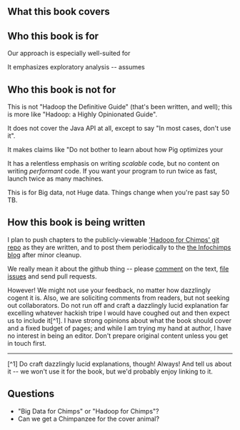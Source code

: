 ## What this book covers





## Who this book is for

Our approach is especially well-suited for 

It emphasizes exploratory analysis -- assumes



## Who this book is not for

This is not "Hadoop the Definitive Guide" (that's been written, and well); this is more like "Hadoop: a Highly Opinionated Guide". 

It does not cover the Java API at all, except to say "In most cases, don't use it".

It makes claims like "Do not bother to learn about how Pig optimizes your 

It has a relentless emphasis on writing *scalable* code, but no content on writing *performant* code. If you want your program to run twice as fast, launch twice as many machines. 

This is for Big data, not Huge data. Things change when you're past say 50 TB. 

## How this book is being written

I plan to push chapters to the publicly-viewable ['Hadoop for Chimps' git repo](http://github.com/infochimps-labs/big_data_for_chimps) as they are written, and to post them periodically to the [the Infochimps blog](http://blog.infochimps.com) after minor cleanup.

We really mean it about the github thing -- please [comment](https://github.com/blog/622-inline-commit-notes) on the text, [file issues](http://github.com/infochimps-labs/big_data_for_chimps/issues) and send pull requests. 

However! We might not use your feedback, no matter how dazzlingly cogent it is. Also, we are soliciting comments from readers, but not seeking out collaborators. Do not run off and craft a dazzlingly lucid explanation far excelling whatever hackish tripe I would have coughed out and then expect us to include it[^1]. I have strong opinions about what the book should cover and a fixed budget of pages; and while I am trying my hand at author, I have no interest in being an editor. Don't prepare original content unless you get in touch first.

__________________________________________________________________________

[^1] Do craft dazzlingly lucid explanations, though! Always! And tell us about it -- we won't use it for the book, but we'd probably enjoy linking to it.


## Questions

* "Big Data for Chimps" or "Hadoop for Chimps"?
* Can we get a Chimpanzee for the cover animal?